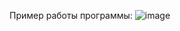 Пример работы программы:
![image](https://github.com/user-attachments/assets/36285d6e-e2eb-46c1-842a-369cdb9f090b)
